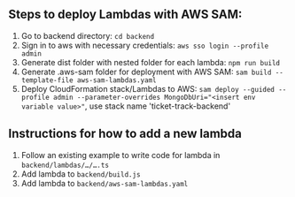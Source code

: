## Steps to deploy Lambdas with AWS SAM:

1. Go to backend directory: `cd backend`
2. Sign in to aws with necessary credentials: `aws sso login --profile admin`
3. Generate dist folder with nested folder for each lambda: `npm run build`
4. Generate .aws-sam folder for deployment with AWS SAM: `sam build --template-file aws-sam-lambdas.yaml`
5. Deploy CloudFormation stack/Lambdas to AWS: `sam deploy --guided --profile admin --parameter-overrides MongoDbUri="<insert env variable value>"`, use stack name 'ticket-track-backend'


## Instructions for how to add a new lambda

1. Follow an existing example to write code for lambda in `backend/lambdas/…/….ts`
2. Add lambda to `backend/build.js`
3. Add lambda to `backend/aws-sam-lambdas.yaml`
